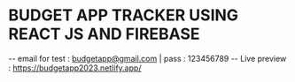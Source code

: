 # BUDGET APP TRACKER USING REACT JS AND FIREBASE

-- email for test : budgetapp@gmail.com | pass : 123456789
-- Live preview : https://budgetapp2023.netlify.app/
